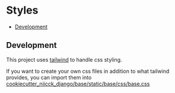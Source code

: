 # Styles

- [Development](#development)

## Development

This project uses [tailwind](https://tailwindcss.com/) to handle css styling.

If you want to create your own css files in addition to what tailwind provides, you can import them into
[cookiecutter_niicck_django/base/static/base/css/base.css](../cookiecutter_niicck_django/base/static/base/css/base.css)

